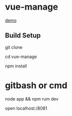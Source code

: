 # vue-manage
[demo](https://mouse123.github.io/vue-manage/dist/index.html)

## Build Setup

git clone

cd vue-manage

npm install
# gitbash or cmd
node app && npm rum dev 

open localhost:/8081
